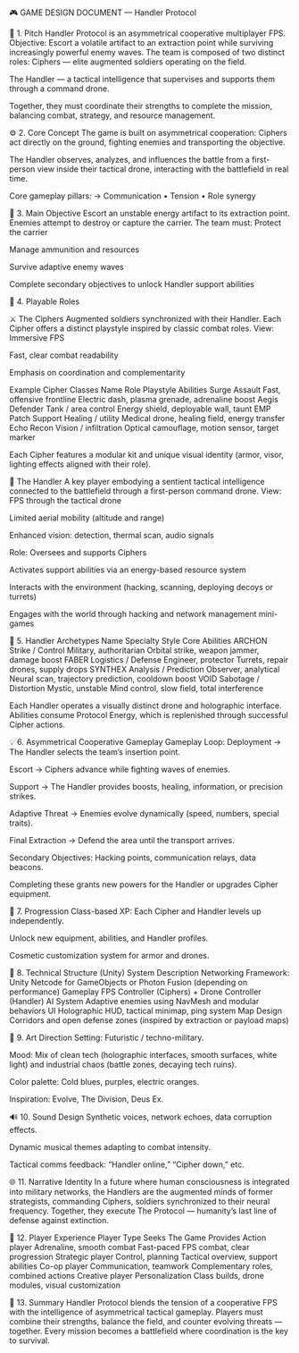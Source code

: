 🎮 GAME DESIGN DOCUMENT — Handler Protocol

🧩 1. Pitch
Handler Protocol is an asymmetrical cooperative multiplayer FPS.
 Objective: Escort a volatile artifact to an extraction point while surviving increasingly powerful enemy waves.
The team is composed of two distinct roles:
Ciphers — elite augmented soldiers operating on the field.


The Handler — a tactical intelligence that supervises and supports them through a command drone.


Together, they must coordinate their strengths to complete the mission, balancing combat, strategy, and resource management.

⚙️ 2. Core Concept
The game is built on asymmetrical cooperation:
Ciphers act directly on the ground, fighting enemies and transporting the objective.


The Handler observes, analyzes, and influences the battle from a first-person view inside their tactical drone, interacting with the battlefield in real time.


Core gameplay pillars:
 → Communication • Tension • Role synergy

🎯 3. Main Objective
Escort an unstable energy artifact to its extraction point.
Enemies attempt to destroy or capture the carrier.
 The team must:
Protect the carrier


Manage ammunition and resources


Survive adaptive enemy waves


Complete secondary objectives to unlock Handler support abilities



🧠 4. Playable Roles

⚔️ The Ciphers
Augmented soldiers synchronized with their Handler.
 Each Cipher offers a distinct playstyle inspired by classic combat roles.
View:
Immersive FPS


Fast, clear combat readability


Emphasis on coordination and complementarity


Example Cipher Classes
Name
Role
Playstyle
Abilities
Surge
Assault
Fast, offensive frontline
Electric dash, plasma grenade, adrenaline boost
Aegis
Defender
Tank / area control
Energy shield, deployable wall, taunt EMP
Patch
Support
Healing / utility
Medical drone, healing field, energy transfer
Echo
Recon
Vision / infiltration
Optical camouflage, motion sensor, target marker

Each Cipher features a modular kit and unique visual identity (armor, visor, lighting effects aligned with their role).

🧭 The Handler
A key player embodying a sentient tactical intelligence connected to the battlefield through a first-person command drone.
View:
FPS through the tactical drone


Limited aerial mobility (altitude and range)


Enhanced vision: detection, thermal scan, audio signals


Role:
Oversees and supports Ciphers


Activates support abilities via an energy-based resource system


Interacts with the environment (hacking, scanning, deploying decoys or turrets)


Engages with the world through hacking and network management mini-games



🧬 5. Handler Archetypes
Name
Specialty
Style
Core Abilities
ARCHON
Strike / Control
Military, authoritarian
Orbital strike, weapon jammer, damage boost
FABER
Logistics / Defense
Engineer, protector
Turrets, repair drones, supply drops
SYNTHEX
Analysis / Prediction
Observer, analytical
Neural scan, trajectory prediction, cooldown boost
VOID
Sabotage / Distortion
Mystic, unstable
Mind control, slow field, total interference

Each Handler operates a visually distinct drone and holographic interface.
 Abilities consume Protocol Energy, which is replenished through successful Cipher actions.

💡 6. Asymmetrical Cooperative Gameplay
Gameplay Loop:
Deployment → The Handler selects the team’s insertion point.


Escort → Ciphers advance while fighting waves of enemies.


Support → The Handler provides boosts, healing, information, or precision strikes.


Adaptive Threat → Enemies evolve dynamically (speed, numbers, special traits).


Final Extraction → Defend the area until the transport arrives.


Secondary Objectives:
Hacking points, communication relays, data beacons.


Completing these grants new powers for the Handler or upgrades Cipher equipment.



🔄 7. Progression
Class-based XP: Each Cipher and Handler levels up independently.


Unlock new equipment, abilities, and Handler profiles.


Cosmetic customization system for armor and drones.



🧱 8. Technical Structure (Unity)
System
Description
Networking
Framework: Unity Netcode for GameObjects or Photon Fusion (depending on performance)
Gameplay
FPS Controller (Ciphers) + Drone Controller (Handler)
AI System
Adaptive enemies using NavMesh and modular behaviors
UI
Holographic HUD, tactical minimap, ping system
Map Design
Corridors and open defense zones (inspired by extraction or payload maps)


🎨 9. Art Direction
Setting: Futuristic / techno-military.


Mood: Mix of clean tech (holographic interfaces, smooth surfaces, white light) and industrial chaos (battle zones, decaying tech ruins).


Color palette: Cold blues, purples, electric oranges.


Inspiration: Evolve, The Division, Deus Ex.



🔊 10. Sound Design
Synthetic voices, network echoes, data corruption effects.


Dynamic musical themes adapting to combat intensity.


Tactical comms feedback: “Handler online,” “Cipher down,” etc.



🌐 11. Narrative Identity
In a future where human consciousness is integrated into military networks,
 the Handlers are the augmented minds of former strategists,
 commanding Ciphers, soldiers synchronized to their neural frequency.
Together, they execute The Protocol — humanity’s last line of defense against extinction.

🧩 12. Player Experience
Player Type
Seeks
The Game Provides
Action player
Adrenaline, smooth combat
Fast-paced FPS combat, clear progression
Strategic player
Control, planning
Tactical overview, support abilities
Co-op player
Communication, teamwork
Complementary roles, combined actions
Creative player
Personalization
Class builds, drone modules, visual customization


🚀 13. Summary
Handler Protocol blends the tension of a cooperative FPS with the intelligence of asymmetrical tactical gameplay.
 Players must combine their strengths, balance the field, and counter evolving threats — together.
Every mission becomes a battlefield where coordination is the key to survival.

